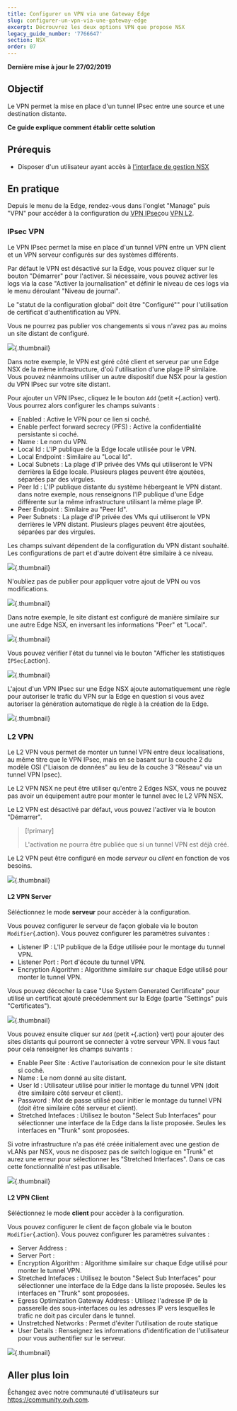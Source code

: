 ```yaml
---
title: Configurer un VPN via une Gateway Edge
slug: configurer-un-vpn-via-une-gateway-edge
excerpt: Décrouvrez les deux options VPN que propose NSX
legacy_guide_number: '7766647'
section: NSX
order: 07
---
```


**Dernière mise à jour le 27/02/2019**

## Objectif

Le VPN permet la mise en place d'un tunnel IPsec entre une source et une destination distante.

**Ce guide explique comment établir cette solution**

## Prérequis

- Disposer d'un utilisateur ayant accès  à [l'interface de gestion NSX](https://docs.ovh.com/fr/private-cloud/acceder-a-l-interface-de-gestion-nsx/)

## En pratique

Depuis le menu de la Edge, rendez-vous dans l'onglet "Manage" puis "VPN" pour accéder à la configuration du [VPN IPsec](#ConfigurerunVPNviauneGatewayEdge-IPsecVPN)ou [VPN L2](#ConfigurerunVPNviauneGatewayEdge-L2VPN).

### IPsec VPN

Le VPN IPsec permet la mise en place d'un tunnel VPN entre un VPN client et un VPN serveur configurés sur des systèmes différents.

Par défaut le VPN est désactivé sur la Edge, vous pouvez cliquer sur le bouton "Démarrer" pour l'activer. Si nécessaire, vous pouvez activer les logs via la case "Activer la journalisation" et définir le niveau de ces logs via le menu déroulant "Niveau de journal".

Le "statut de la configuration global" doit être "Configuré"" pour l'utilisation de certificat d'authentification au VPN.

Vous ne pourrez pas publier vos changements si vous n'avez pas au moins un site distant de configuré.

![](images/IpsecHome.PNG){.thumbnail}

Dans notre exemple, le VPN est géré côté client et serveur par une Edge NSX de la même infrastructure, d'où l'utilisation d'une plage IP similaire. Vous pouvez néanmoins utiliser un autre dispositif due NSX pour la gestion du VPN IPsec sur votre site distant.

Pour ajouter un VPN IPsec, cliquez le le bouton `Add` (petit `+`{.action} vert). Vous pourrez alors configurer les champs suivants :

- Enabled : Active le VPN pour ce lien si coché.
- Enable perfect forward secrecy (PFS) : Active la confidentialité persistante si coché.
- Name : Le nom du VPN.
- Local Id : L'IP publique de la Edge locale utilisée pour le VPN.
- Local Endpoint : Similaire au "Local Id".
- Local Subnets : La plage d'IP privée des VMs qui utiliseront le VPN derrières la Edge locale. Plusieurs plages peuvent être ajoutées, séparées par des virgules.
- Peer Id : L'IP publique distante du système hébergeant le VPN distant. dans notre exemple, nous renseignons l'IP publique d'une Edge différente sur la même infrastructure utilisant la même plage IP.
- Peer Endpoint : Similaire au "Peer Id".
- Peer Subnets : La plage d'IP privée des VMs qui utiliseront le VPN derrières le VPN distant. Plusieurs plages peuvent être ajoutées, séparées par des virgules.

Les champs suivant dépendent de la configuration du VPN distant souhaité. Les configurations de part et d'autre doivent être similaire à ce niveau.

![](images/AddIpsecVpn.png){.thumbnail}

N'oubliez pas de publier pour appliquer votre ajout de VPN ou vos modifications.

![](images/Publish.PNG){.thumbnail}

Dans notre exemple, le site distant est configuré de manière similaire sur une autre Edge NSX, en inversant les informations "Peer" et "Local".

![](images/EditIpsecVpnPeer.png){.thumbnail}

Vous pouvez vérifier l'état du tunnel via le bouton "Afficher les statistiques `IPSec`{.action}.

![](images/TunnelVpnOk.png){.thumbnail}

L'ajout d'un VPN IPsec sur une Edge NSX ajoute automatiquement une règle pour autoriser le trafic du VPN sur la Edge en question si vous avez autoriser la génération automatique de règle à la création de la Edge.

![](images/IpsecRule.png){.thumbnail}

### L2 VPN

Le L2 VPN vous permet de monter un tunnel VPN entre deux localisations, au même titre que le VPN IPsec, mais en se basant sur la couche 2 du modèle OSI ("Liaison de données" au lieu de la couche 3 "Réseau" via un tunnel VPN Ipsec).

Le L2 VPN NSX ne peut être utiliser qu'entre 2 Edges NSX, vous ne pouvez pas avoir un équipement autre pour monter le tunnel avec le L2 VPN NSX.

Le L2 VPN est désactivé par défaut, vous pouvez l'activer via le bouton "Démarrer". 

> [!primary]
>
> L'activation ne pourra être publiée que si un tunnel VPN est déjà créé.
>

Le L2 VPN peut être configuré en mode *serveur* ou *client* en fonction de vos besoins.

![](images/L2VpnHome.PNG){.thumbnail}

#### L2 VPN Server

Séléctionnez le mode **serveur** pour accèder à la configuration.

Vous pouvez configurer le serveur de façon globale via le bouton `Modifier`{.action}. Vous pouvez configurer les paramètres suivantes :

- Listener IP : L'IP publique de la Edge utilisée pour le montage du tunnel VPN.
- Listener Port : Port d'écoute du tunnel VPN.
- Encryption Algorithm : Algorithme similaire sur chaque Edge utilisé pour monter le tunnel VPN.

Vous pouvez décocher la case "Use System Generated Certificate" pour utilisé un certificat ajouté précédemment sur la Edge (partie "Settings" puis "Certificates").

![](images/ServerSettings.PNG){.thumbnail}

Vous pouvez ensuite cliquer sur `Add` (petit `+`{.action} vert) pour ajouter des sites distants qui pourront se connecter à votre serveur VPN. Il vous faut pour cela renseigner les champs suivants :

- Enable Peer Site : Active l'autorisation de connexion pour le site distant si coché.
- Name : Le nom donné au site distant.
- User Id : Utilisateur utilisé pour initier le montage du tunnel VPN (doit être similaire côté serveur et client).
- Password : Mot de passe utilisé pour initier le montage du tunnel VPN (doit être similaire côté serveur et client).
- Stretched Intefaces : Utilisez le bouton "Select Sub Interfaces" pour sélectionner une interface de la Edge dans la liste proposée. Seules les interfaces en "Trunk" sont proposées.

Si votre infrastructure n'a pas été créée initialement avec une gestion de vLANs par NSX, vous ne disposez pas de switch logique en "Trunk" et aurez une erreur pour sélectionner les "Stretched Interfaces". Dans ce cas cette fonctionnalité n'est pas utilisable.

![](images/AddPeerSite.PNG){.thumbnail}

#### L2 VPN Client

Séléctionnez le mode **client** pour accèder à la configuration.

Vous pouvez configurer le client de façon globale via le bouton `Modifier`{.action}. Vous pouvez configurer les paramètres suivantes :

- Server Address : 
- Server Port : 
- Encryption Algorithm : Algorithme similaire sur chaque Edge utilisé pour monter le tunnel VPN.
- Stretched Intefaces : Utilisez le bouton "Select Sub Interfaces" pour sélectionner une interface de la Edge dans la liste proposée. Seules les interfaces en "Trunk" sont proposées.
- Egress Optimization Gateway Address : Utilisez l'adresse IP de la passerelle des sous-interfaces ou les adresses IP vers lesquelles le trafic ne doit pas circuler dans le tunnel.
- Unstretched Networks : Permet d'éviter l'utilisation de route statique
- User Details : Renseignez les informations d'identification de l'utilisateur pour vous authentifier sur le serveur.

![](images/AddPeerSite.PNG){.thumbnail}

## Aller plus loin

Échangez avec notre communauté d'utilisateurs sur <https://community.ovh.com>.